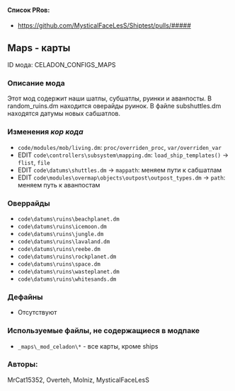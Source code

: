 

#### Список PRов:

- https://github.com/MysticalFaceLesS/Shiptest/pulls/#####
<!--
  Ссылки на PRы, связанные с модом:
  - Создание
  - Большие изменения
-->

<!-- Название мода. Не важно на русском или на английском. -->
## Maps - карты

ID мода: CELADON_CONFIGS_MAPS
<!--
  Название модпака прописными буквами, СОЕДИНЁННЫМИ_ПОДЧЁРКИВАНИЕМ,
  которое ты будешь использовать для обозначения файлов.
-->

### Описание мода

Этот мод содержит наши шатлы, субшатлы, руинки и аванпосты.
В random_ruins.dm находится оверайды руинок.
В файле subshuttles.dm находятся датумы новых сабшатлов. 
<!--
  Что он делает, что добавляет: что, куда, зачем и почему - всё здесь.
  А также любая полезная информация.
-->

### Изменения *кор кода*

- `code/modules/mob/living.dm`: `proc/overriden_proc`, `var/overriden_var`
- EDIT `code\controllers\subsystem\mapping.dm`: `load_ship_templates()` -> `flist`, `file`
- EDIT `code\datums\shuttles.dm` -> `mappath`: меняем пути к сабшатлам
- EDIT `code\modules\overmap\objects\outpost\outpost_types.dm` -> `path`: меняем путь к аванпостам
<!--
  Если вы редактировали какие-либо процедуры или переменные в кор коде,
  они должны быть указаны здесь.
  Нужно указать и файл, и процедуры/переменные.

  Изменений нет - напиши "Отсутствуют"
-->

### Оверрайды

- `code\datums\ruins\beachplanet.dm`
- `code\datums\ruins\icemoon.dm`
- `code\datums\ruins\jungle.dm`
- `code\datums\ruins\lavaland.dm`
- `code\datums\ruins\reebe.dm`
- `code\datums\ruins\rockplanet.dm`
- `code\datums\ruins\space.dm`
- `code\datums\ruins\wasteplanet.dm`
- `code\datums\ruins\whitesands.dm`

<!--
  Если ты добавлял новый модульный оверрайд, его нужно указать здесь.
  Здесь указываются оверрайды в твоём моде и папке `_master_files`

  Изменений нет - напиши "Отсутствуют"
-->

### Дефайны

- Отсутствуют
<!--
  Если требовалось добавить какие-либо дефайны, укажи файлы,
  в которые ты их добавил, а также перечисли имена.
  И то же самое, если ты используешь дефайны, определённые другим модом.

  Не используешь - напиши "Отсутствуют"
-->

### Используемые файлы, не содержащиеся в модпаке

- `_maps\_mod_celadon\*` - все карты, кроме ships
<!--
  Будь то немодульный файл или модульный файл, который не содержится в папке,
  принадлежащей этому конкретному моду, он должен быть упомянут здесь.
  Хорошими примерами являются иконки или звуки, которые используются одновременно
  несколькими модулями, или что-либо подобное.
-->

### Авторы:

MrCat15352, Overteh, Molniz, MysticalFaceLesS
<!--
  Здесь находится твой никнейм
  Если работал совместно - никнеймы тех, кто помогал.
  В случае порта чего-либо должна быть ссылка на источник.
-->
